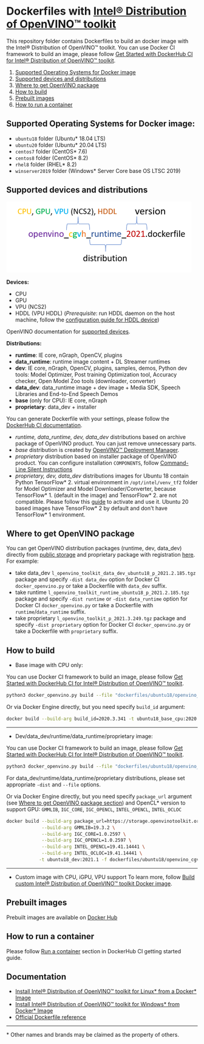 # Dockerfiles with [Intel® Distribution of OpenVINO™ toolkit](https://github.com/openvinotoolkit/openvino)
This repository folder contains Dockerfiles to build an docker image with the Intel® Distribution of OpenVINO™ toolkit.
You can use Docker CI framework to build an image, please follow [Get Started with DockerHub CI for Intel® Distribution of OpenVINO™ toolkit](../get-started.md).

1. [Supported Operating Systems for Docker image](#supported-operating-systems-for-docker-image)  
2. [Supported devices and distributions](#supported-devices-and-distributions)  
3. [Where to get OpenVINO package](#where-to-get-openvino-package)
4. [How to build](#how-to-build)  
5. [Prebuilt images](#prebuilt-images)  
6. [How to run a container](#how-to-run-a-container)  

## Supported Operating Systems for Docker image:
 - `ubuntu18` folder (Ubuntu* 18.04 LTS)
 - `ubuntu20` folder (Ubuntu* 20.04 LTS)
 - `centos7` folder (CentOS* 7.6)
 - `centos8` folder (CentOS* 8.2)
 - `rhel8` folder (RHEL* 8.2) 
 - `winserver2019` folder (Windows* Server Core base OS LTSC 2019)

## Supported devices and distributions

![OpenVINO Dockerfile Name](../docs/img/dockerfile_name.png)
    
 **Devices:**
 - CPU
 - GPU
 - VPU (NCS2)
 - HDDL (VPU HDDL) (_Prerequisite_: run HDDL daemon on the host machine, follow the [configuration guide for HDDL device](../install_guide_vpu_hddl.md))
 
 OpenVINO documentation for [supported devices](https://docs.openvinotoolkit.org/latest/openvino_docs_IE_DG_supported_plugins_Supported_Devices.html).
 
 **Distributions:**
 - **runtime**: IE core, nGraph, OpenCV, plugins
 - **data_runtime**: runtime image content + DL Streamer runtimes
 - **dev**: IE core, nGraph, OpenCV, plugins, samples, demos, Python dev tools: Model Optimizer, Post training Optimization tool, Accuracy checker, Open Model Zoo tools (downloader, converter) 
 - **data_dev**: data_runtime image + dev image + Media SDK, Speech Libraries and End-to-End Speech Demos
 - **base** (only for CPU): IE core, nGraph
 - **proprietary**: data_dev + installer
 
You can generate Dockerfile with your settings, please follow the [DockerHub CI documentation](../get-started.md).
 * _runtime, data_runtime, dev, data_dev_ distributions based on archive package of OpenVINO product. You can just remove unnecessary parts.
 * _base_ distribution is created by [OpenVINO™ Deployment Manager](https://docs.openvinotoolkit.org/latest/openvino_docs_install_guides_deployment_manager_tool.html).
 * _proprietary_ distribution based on installer package of OpenVINO product. You can configure installation `COMPONENTS`, follow [Command-Line Silent Instructions](https://docs.openvinotoolkit.org/latest/openvino_docs_install_guides_installing_openvino_linux.html)
 * _proprietary, dev, data_dev_ distributions images for Ubuntu 18 contain Python TensorFlow* 2. virtual environment in `/opt/intel/venv_tf2` folder for Model Optimizer and Model Downloader/Converter, 
 because TensorFlow* 1. (default in the image) and TensorFlow* 2. are not compatible. Please follow this [guide](https://docs.python.org/3/tutorial/venv.html#creating-virtual-environments) to activate and use it. Ubuntu 20 based images have TensorFlow* 2 by default and don't have TensorFlow* 1 environment.

## Where to get OpenVINO package

You can get OpenVINO distribution packages (runtime, dev, data_dev) directly from [public storage](https://storage.openvinotoolkit.org/repositories/openvino/packages/) and proprietary package with registration [here](https://software.intel.com/content/www/us/en/develop/tools/openvino-toolkit/download.html).
For example: 
* take data_dev `l_openvino_toolkit_data_dev_ubuntu18_p_2021.2.185.tgz` package and specify `-dist data_dev` option for Docker CI `docker_openvino.py` or take a Dockerfile with `data_dev` suffix.
* take runtime `l_openvino_toolkit_runtime_ubuntu18_p_2021.2.185.tgz` package and specify `-dist runtime` or `-dist data_runtime` option for Docker CI `docker_openvino.py` or take a Dockerfile with `runtime`/`data_runtime` suffix.
* take proprietary `l_openvino_toolkit_p_2021.3.249.tgz` package and specify `-dist proprietary` option for Docker CI `docker_openvino.py`  or take a Dockerfile with `proprietary` suffix.

## How to build

* Base image with CPU only:

You can use Docker CI framework to build an image, please follow [Get Started with DockerHub CI for Intel® Distribution of OpenVINO™ toolkit](../get-started.md).

```bash
python3 docker_openvino.py build --file "dockerfiles/ubuntu18/openvino_c_base_2020.3.dockerfile" -os ubuntu18 -dist base -p 2020.3.341
```
Or via Docker Engine directly, but you need specify `build_id` argument:
```bash
docker build --build-arg build_id=2020.3.341 -t ubuntu18_base_cpu:2020.3.341 - < dockerfiles/ubuntu18/openvino_c_base_2020.3.dockerfile
```
----------------

* Dev/data_dev/runtime/data_runtime/proprietary image:

You can use Docker CI framework to build an image, please follow [Get Started with DockerHub CI for Intel® Distribution of OpenVINO™ toolkit](../get-started.md).

```bash
python3 docker_openvino.py build --file "dockerfiles/ubuntu18/openvino_cgvh_dev_2021.dockerfile" -os ubuntu18 -dist dev -p 2021.1
```
For data_dev/runtime/data_runtime/proprietary distributions, please set appropriate `-dist` and `--file` options.

Or via Docker Engine directly, but you need specify `package_url` argument (see [Where to get OpenVINO package section](#where-to-get-openvino-package)) and OpenCL* version to support GPU:
`GMMLIB`, `IGC_CORE`, `IGC_OPENCL`, `INTEL_OPENCL`, `INTEL_OCLOC`
```bash
docker build --build-arg package_url=https://storage.openvinotoolkit.org/repositories/openvino/packages/2021.1/l_openvino_toolkit_dev_ubuntu18_p_2021.1.110.tgz \
             --build-arg GMMLIB=19.3.2 \
             --build-arg IGC_CORE=1.0.2597 \
             --build-arg IGC_OPENCL=1.0.2597 \
             --build-arg INTEL_OPENCL=19.41.14441 \
             --build-arg INTEL_OCLOC=19.41.14441 \
            -t ubuntu18_dev:2021.1 -f dockerfiles/ubuntu18/openvino_cgvh_dev_2021.dockerfile .
```
----------------

* Custom image with CPU, iGPU, VPU support
To learn more, follow [Build custom Intel® Distribution of OpenVINO™ toolkit Docker image](ubuntu18/build_custom/README.md).

## Prebuilt images

Prebuilt images are available on [Docker Hub](https://hub.docker.com/u/openvino)

## How to run a container

Please follow [Run a container](../get-started.md#run-a-container) section in DockerHub CI getting started guide.

## Documentation

* [Install Intel® Distribution of OpenVINO™ toolkit for Linux* from a Docker* Image](https://docs.openvinotoolkit.org/latest/openvino_docs_install_guides_installing_openvino_docker_linux.html)
* [Install Intel® Distribution of OpenVINO™ toolkit for Windows* from Docker* Image](https://docs.openvinotoolkit.org/latest/openvino_docs_install_guides_installing_openvino_docker_windows.html)
* [Official Dockerfile reference](https://docs.docker.com/engine/reference/builder/)
---
\* Other names and brands may be claimed as the property of others.
